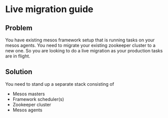 # Live migration guide

## Problem

You have existing mesos framework setup that is running tasks on your mesos agents. You need to migrate your existing zookeeper cluster to a new one. So you are looking to do a live migration as your production tasks are in flight.

## Solution

You need to stand up a separate stack consisting of

* Mesos masters
* Framework scheduler(s)
* Zookeeper cluster
* Mesos agents
